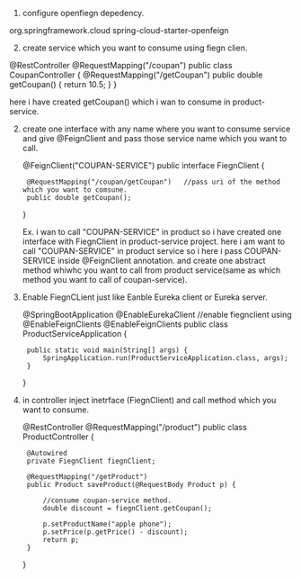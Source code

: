 1. configure openfiegn depedency.

  <dependency>
	 <groupId>org.springframework.cloud</groupId>
	 <artifactId>spring-cloud-starter-openfeign</artifactId>
  </dependency>
  
2. create service which you want to consume using fiegn clien.

@RestController
@RequestMapping("/coupan")
public class CoupanController {
	@RequestMapping("/getCoupan")
	public double getCoupan() {
		return 10.5;
	}
}

here i have created getCoupan() which i wan to consume in product-service.
  
2. create one interface with any name where you want to consume service and give @FeignClient and pass those service  name which you want to call.

	@FeignClient("COUPAN-SERVICE")
	public interface FiegnClient {
		
		@RequestMapping("/coupan/getCoupan")   //pass uri of the method which you want to comsune.
		public double getCoupan();
	
	} 
	
	Ex. i wan to call "COUPAN-SERVICE" in product so i have created one interface with FiegnClient in product-service project.
	here i am want to call "COUPAN-SERVICE" in product service so i here i pass COUPAN-SERVICE inside @FeignClient annotation.
	and create one abstract method whiwhc you want to call from product service(same as which method you want to call of coupan-service).

3. Enable FiegnCLient just like Eanble Eureka client or Eureka server.

	@SpringBootApplication
	@EnableEurekaClient
	//enable fiegnclient using @EnableFeignClients
	@EnableFeignClients
	public class ProductServiceApplication {
	
		public static void main(String[] args) {
			SpringApplication.run(ProductServiceApplication.class, args);
		}
	
	}

4. in controller inject inetrface (FiegnClient) and call method which you want to consume.

	@RestController
	@RequestMapping("/product")
	public class ProductController {
	
		@Autowired
		private FiegnClient fiegnClient;
		
		@RequestMapping("/getProduct")
		public Product saveProduct(@RequestBody Product p) {
		
		    //consume coupan-service method.
			double discount = fiegnClient.getCoupan();
			
			p.setProductName("apple phone");
			p.setPrice(p.getPrice() - discount);
			return p;	
		}
	}
	
 
